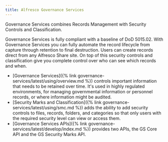 ```yaml
---
title: Alfresco Governance Services
---
```


Governance Services combines Records Management with Security Controls and Classification.

Governance Services is fully compliant with a baseline of DoD 5015.02. With Governance Services you can fully automate the record lifecycle from capture through retention to final destruction. Users can create records direct from any Alfresco Share site. On top of this security controls and classification give you complete control over who can see which records and when.

* [Governance Services]({% link governance-services/latest/using/overview.md %}) controls important information that needs to be retained over time. It's used in highly regulated environments, for managing governmental information or personnel records, or where information might be audited.
* [Security Marks and Classification]({% link governance-services/latest/using/smc.md %}) adds the ability to add security controls to files, records, folders, and categories so that only users with the required security level can view or access them.
* [Governance Services APIs]({% link governance-services/latest/develop/index.md %}) provides two APIs, the GS Core API and the GS Security Marks API.